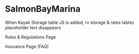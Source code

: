# SalmonBayMarina

When Kayak Storage table JS is added, rv storage & rates tables placeholder text disappears

Rules & Regulations Page

Insurance Page (FAQ)
